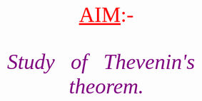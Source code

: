 <html>
<body>
<center>
<font size=10 face="goudystout" color="red">
<u>AIM</u>:-
</font>
<br><br><br><br>
<i><font size=10 face="gabriola" color="purple">
Study &nbsp; of &nbsp; Thevenin's &nbsp; theorem.
</font>
<i>
</center>
</body>
</html>
